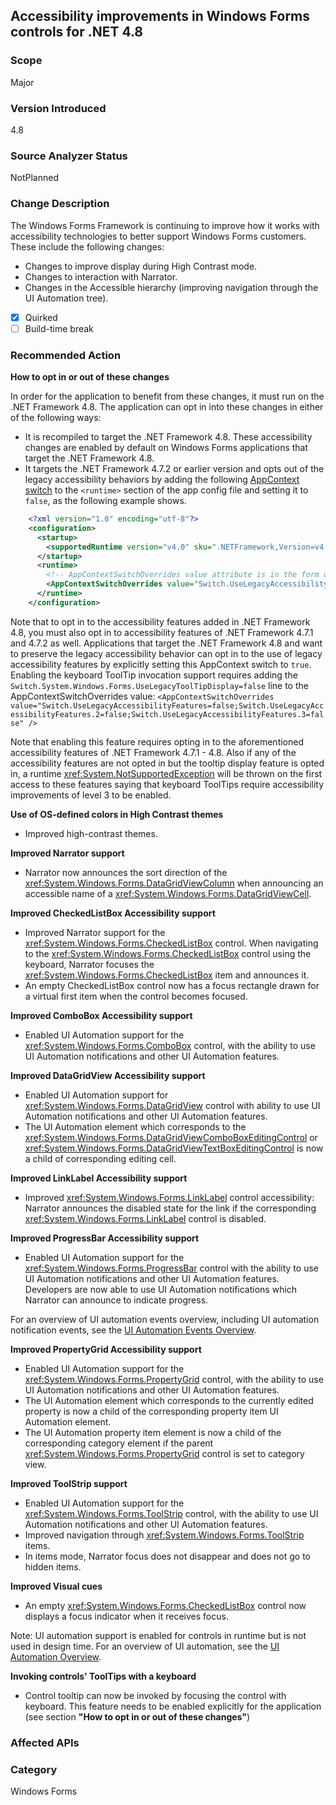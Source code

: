 ## Accessibility improvements in Windows Forms controls for .NET 4.8

### Scope
Major

### Version Introduced
4.8

### Source Analyzer Status
NotPlanned

### Change Description
The Windows Forms Framework is continuing to improve how it works with accessibility technologies to better support Windows Forms customers. These include the following changes:
- Changes to improve display during High Contrast mode.
- Changes to interaction with Narrator.
- Changes in the Accessible hierarchy (improving navigation through the UI Automation tree).

- [x] Quirked
- [ ] Build-time break

### Recommended Action
__How to opt in or out of these changes__
  
In order for the application to benefit from these changes, it must run on the .NET Framework 4.8. The application can opt in into these changes in either of the following ways:
- It is recompiled to target the .NET Framework 4.8. These accessibility changes are enabled by default on Windows Forms applications that target the .NET Framework 4.8.
- It targets the .NET Framework 4.7.2 or earlier version and opts out of the legacy accessibility behaviors by adding the following [AppContext switch](https://docs.microsoft.com/dotnet/framework/configure-apps/file-schema/runtime/appcontextswitchoverrides-element) to the `<runtime>` section of the app config file and setting it to `false`, as the following example shows.

```xml
    <?xml version="1.0" encoding="utf-8"?>
    <configuration>
      <startup>
        <supportedRuntime version="v4.0" sku=".NETFramework,Version=v4.7"/>
      </startup>
      <runtime>
        <!-- AppContextSwitchOverrides value attribute is in the form of 'key1=true|false;key2=true|false  -->
        <AppContextSwitchOverrides value="Switch.UseLegacyAccessibilityFeatures=false;Switch.UseLegacyAccessibilityFeatures.2=false;Switch.UseLegacyAccessibilityFeatures.3=false" />
      </runtime>
    </configuration>
```    
Note that to opt in to the accessibility features added in .NET Framework 4.8, you must also opt in to accessibility features of .NET Framework 4.7.1 and 4.7.2 as well.
Applications that target the .NET Framework 4.8 and want to preserve the legacy accessibility behavior can opt in to the use of legacy accessibility features by explicitly setting this AppContext switch to `true`.
Enabling the keyboard ToolTip invocation support requires adding the `Switch.System.Windows.Forms.UseLegacyToolTipDisplay=false` line to the AppContextSwitchOverrides value:
`<AppContextSwitchOverrides value="Switch.UseLegacyAccessibilityFeatures=false;Switch.UseLegacyAccessibilityFeatures.2=false;Switch.UseLegacyAccessibilityFeatures.3=false" />`

Note that enabling this feature requires opting in to the aforementioned accessibility features of .NET Framework 4.7.1 - 4.8. Also if any of the accessibility features are not opted in but the tooltip display feature is opted in, a runtime <xref:System.NotSupportedException> will be thrown on the first access to these features saying that keyboard ToolTips require accessibility improvements of level 3 to be enabled.

__Use of OS-defined colors in High Contrast themes__
- Improved high-contrast themes.

__Improved Narrator support__
- Narrator now announces the sort direction of the <xref:System.Windows.Forms.DataGridViewColumn> when announcing an accessible name of a <xref:System.Windows.Forms.DataGridViewCell>. 

__Improved CheckedListBox Accessibility support__
- Improved Narrator support for the <xref:System.Windows.Forms.CheckedListBox> control. When navigating to the <xref:System.Windows.Forms.CheckedListBox> control using the keyboard, Narrator focuses the <xref:System.Windows.Forms.CheckedListBox> item and announces it.
- An empty CheckedListBox control now has a focus rectangle drawn for a virtual first item when the control becomes focused.

__Improved ComboBox Accessibility support__
- Enabled UI Automation support for the <xref:System.Windows.Forms.ComboBox> control, with the ability to use UI Automation notifications and other UI Automation features.

__Improved DataGridView Accessibility support__
- Enabled UI Automation support for <xref:System.Windows.Forms.DataGridView> control with ability to use UI Automation notifications and other UI Automation features.
- The UI Automation element which corresponds to the <xref:System.Windows.Forms.DataGridViewComboBoxEditingControl> or <xref:System.Windows.Forms.DataGridViewTextBoxEditingControl> is now a child of corresponding editing cell.

__Improved LinkLabel Accessibility support__
- Improved <xref:System.Windows.Forms.LinkLabel> control accessibility: Narrator announces the disabled state for the link if the corresponding <xref:System.Windows.Forms.LinkLabel> control is disabled.

__Improved ProgressBar Accessibility support__
- Enabled UI Automation support for the <xref:System.Windows.Forms.ProgressBar> control with the ability to use UI Automation notifications and other UI Automation features. Developers are now able to use UI Automation notifications which Narrator can announce to indicate progress.

For an overview of UI automation events overview, including UI automation notification events, see the [UI Automation Events Overview](https://docs.microsoft.com/en-us/windows/desktop/WinAuto/uiauto-eventsoverview).

__Improved PropertyGrid Accessibility support__
- Enabled UI Automation support for the <xref:System.Windows.Forms.PropertyGrid> control, with the ability to use UI Automation notifications and other UI Automation features.
- The UI Automation element which corresponds to the currently edited property is now a child of the corresponding property item UI Automation element.
- The UI Automation property item element is now a child of the corresponding category element if the parent <xref:System.Windows.Forms.PropertyGrid> control is set to category view.

__Improved ToolStrip support__
- Enabled UI Automation support for the <xref:System.Windows.Forms.ToolStrip> control, with the ability to use UI Automation notifications and other UI Automation features.
- Improved navigation through <xref:System.Windows.Forms.ToolStrip> items. 
- In items mode, Narrator focus does not disappear and does not go to hidden items.

__Improved Visual cues__
- An empty <xref:System.Windows.Forms.CheckedListBox> control now displays a focus indicator when it receives focus.

Note: UI automation support is enabled for controls in runtime but is not used in design time.
For an overview of UI automation, see the [UI Automation Overview](https://docs.microsoft.com/dotnet/framework/ui-automation/ui-automation-overview).</p>

__Invoking controls' ToolTips with a keyboard__
- Control tooltip can now be invoked by focusing the control with keyboard. This feature needs to be enabled explicitly for the application (see section __"How to opt in or out of these changes"__)
 
### Affected APIs 



### Category
Windows Forms

<!--
    ### Original Bug
442899
526702
533226
657355
661319
642548
537224
549558
581351
560840
497307
548792
686499

-->

<!-- breaking change id:  -->


